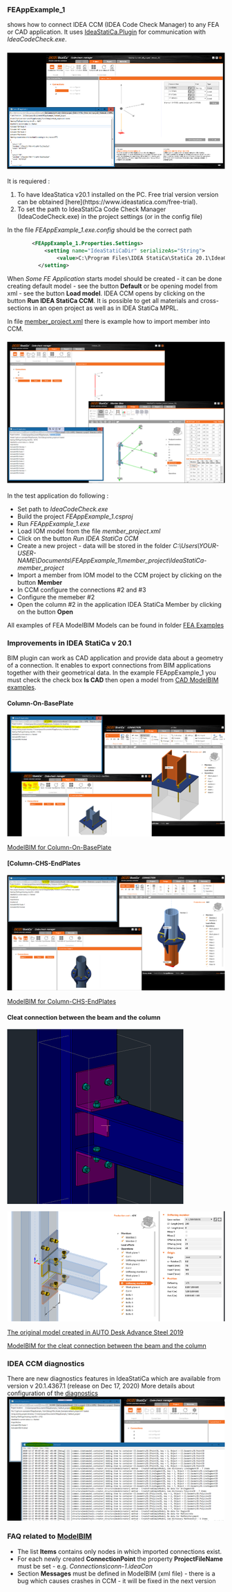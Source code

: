  ### FEAppExample_1
 shows how to connect IDEA CCM (IDEA Code Check Manager) to any FEA or CAD application. It uses [IdeaStatiCa.Plugin](https://github.com/idea-statica/ideastatica-plugin) for communication with *IdeaCodeCheck.exe*.

### ![CCM + FakeFEA](../Images/fake-fea.png?raw=true)

It is requiered :
<ol>
  <li>To have IdeaStatica v20.1 installed on the PC. Free trial version version can be obtained [here](https://www.ideastatica.com/free-trial).</li>
  <li>To set the path to IdeaStatiCa Code Check Manager (IdeaCodeCheck.exe) in the project settings (or in the config file)</li>
</ol>


In the file *FEAppExample_1.exe.config* should be the correct path

```xml
        <FEAppExample_1.Properties.Settings>
            <setting name="IdeaStatiCaDir" serializeAs="String">
                <value>C:\Program Files\IDEA StatiCa\StatiCa 20.1\IdeaCodeCheck.exe</value>
          </setting>
```

When *Some FE Application* starts model should be created - it can be done creating default model - see the button **Default** or be opening model from xml - see the button **Load model**. IDEA CCM opens by clicking on the button **Run IDEA StatiCa CCM**.
It is possible to get all materials and cross-sections in an open project as well as in IDEA StatiCa MPRL.

In file [member_project.xml](FEA_Model_Examples/member_project.xml) there is example how to import member into CCM.

### ![Member in CCM](../Images/member-project.png?raw=true)

In the test application do following :
* Set path to _IdeaCodeCheck.exe_
* Build the project _FEAppExample_1.csproj_
* Run _FEAppExample_1.exe_
* Load IOM model from the file _member_project.xml_
* Click on the button _Run IDEA StatiCa CCM_
* Create a new project - data will be stored in the folder _C:\Users\YOUR-USER-NAME\Documents\FEAppExample_1\member_project\IdeaStatiCa-member_project_
* Import a member from IOM model to the CCM project by clicking on the button **Member**
* In CCM configure the connections #2 and #3
* Configure the memeber #2
* Open the column #2 in the application IDEA StatiCa Member by clicking on the button **Open**


All examples of FEA ModelBIM Models can be found in folder [FEA Examples](FEA_Model_Examples/)

### Improvements in IDEA StatiCa v 20.1

BIM plugin can work as CAD application and provide data about a geometry of a connection. It enables to export connections from BIM applications together with their geometrical data. In the example FEAppExample_1
 you must check the check box **Is CAD** then open a model from [CAD ModelBIM examples](CAD_Model_Examples).

#### Column-On-BasePlate

![Column-On-BasePlate](../Images/column-on-baseplate.png?raw=true)

[ModelBIM for Column-On-BasePlate](CAD_Model_Examples/Column-On-BasePlate.xml)

#### [Column-CHS-EndPlates

![Column-CHS-EndPlates](../Images/column-chs-endplates.png?raw=true)

[ModelBIM for Column-CHS-EndPlates](CAD_Model_Examples/Column-CHS-EndPlates.xml)

#### Cleat connection between the beam and the column

![Cleat connection between the beam and the column](../Images/cleats-as.png?raw=true)

![Imported cleats to Idea ](../Images/cleats-ideacon.png?raw=true)

[The original model created in AUTO Desk Advance Steel 2019](CAD_Model_Examples/cleats_beam_to_column.dwg?raw=true)

[ModelBIM for the cleat connection between the beam and the column](CAD_Model_Examples/cleats-beam-to-column.xml)

### IDEA CCM diagnostics
There are new diagnostics features in IdeaStatiCa which are available from version v 20.1.4367.1 (release on Dec 17, 2020)
More details about configuration of the [diagnostics](../../../../docs/ccm-diagnostics.md)
![CCM Diagnostics](../../../../Images/ccm-diagnostics.png)

### FAQ related to [ModelBIM](../../IdeaStatiCa.Plugin/ModelBIM.cs)
* The list **Items** contains only nodes in which imported connections exist.
* For each newly created **ConnectionPoint** the property **ProjectFileName** must be set - e.g. _<ProjectFileName>Connections\conn-1.ideaCon</ProjectFileName>_
* Section **Messages** must be defined in ModelBIM (xml file) - there is a bug which causes crashes in CCM - it will be fixed in the next version
